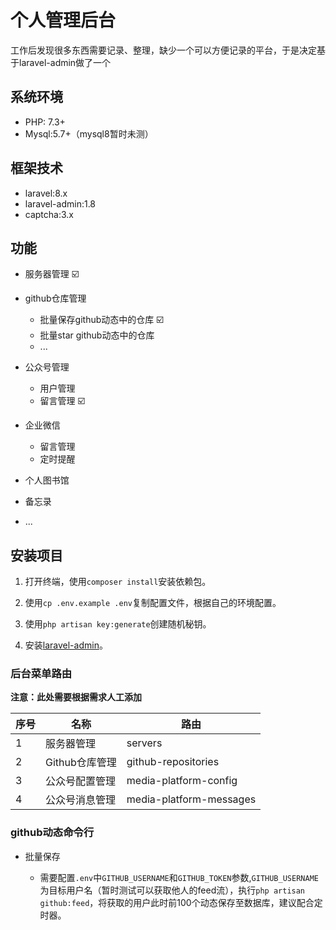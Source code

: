 # 个人管理后台

工作后发现很多东西需要记录、整理，缺少一个可以方便记录的平台，于是决定基于laravel-admin做了一个

## 系统环境

- PHP: 7.3+
- Mysql:5.7+（mysql8暂时未测）

## 框架技术
- laravel:8.x
- laravel-admin:1.8
- captcha:3.x

## 功能

- 服务器管理 :ballot_box_with_check:

- github仓库管理 
    - 批量保存github动态中的仓库 :ballot_box_with_check:
    - 批量star github动态中的仓库
    - ...

- 公众号管理
    - 用户管理
    - 留言管理 :ballot_box_with_check:
    
- 企业微信
    - 留言管理
    - 定时提醒

- 个人图书馆

- 备忘录

- ...

## 安装项目

1. 打开终端，使用`composer install`安装依赖包。

2. 使用`cp .env.example .env`复制配置文件，根据自己的环境配置。

3. 使用`php artisan key:generate`创建随机秘钥。

4. 安装[laravel-admin](https://laravel-admin.org/docs/zh/1.x/quick-start)。

### 后台菜单路由

**注意：此处需要根据需求人工添加**

|序号|名称|路由|
|---|---|---|
|1|服务器管理|servers|
|2|Github仓库管理|github-repositories|
|3|公众号配置管理|media-platform-config|
|4|公众号消息管理|media-platform-messages|


### github动态命令行

- 批量保存

    - 需要配置`.env`中`GITHUB_USERNAME`和`GITHUB_TOKEN`参数,`GITHUB_USERNAME`为目标用户名（暂时测试可以获取他人的feed流），执行`php artisan github:feed`，将获取的用户此时前100个动态保存至数据库，建议配合定时器。

